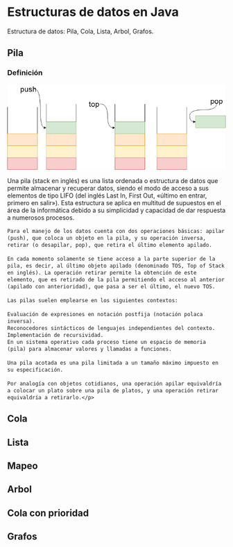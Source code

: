 # Estructuras de datos en Java
Estructura de datos: Pila, Cola, Lista, Arbol, Grafos.

<h2>Pila</h2>
<h3>Definición</h3>
<img src="./imagenes/pila.png" alt="Pila">
<p>Una pila (stack en inglés) es una lista ordenada o estructura de datos que permite almacenar y recuperar datos, siendo el modo de acceso a sus elementos de tipo LIFO (del inglés Last In, First Out, «último en entrar, primero en salir»). Esta estructura se aplica en multitud de supuestos en el área de la informática debido a su simplicidad y capacidad de dar respuesta a numerosos procesos.

    Para el manejo de los datos cuenta con dos operaciones básicas: apilar (push), que coloca un objeto en la pila, y su operación inversa, retirar (o desapilar, pop), que retira el último elemento apilado.
    
    En cada momento solamente se tiene acceso a la parte superior de la pila, es decir, al último objeto apilado (denominado TOS, Top of Stack en inglés). La operación retirar permite la obtención de este elemento, que es retirado de la pila permitiendo el acceso al anterior (apilado con anterioridad), que pasa a ser el último, el nuevo TOS.
    
    Las pilas suelen emplearse en los siguientes contextos:
    
    Evaluación de expresiones en notación postfija (notación polaca inversa).
    Reconocedores sintácticos de lenguajes independientes del contexto.
    Implementación de recursividad.
    En un sistema operativo cada proceso tiene un espacio de memoria (pila) para almacenar valores y llamadas a funciones.
    
    Una pila acotada es una pila limitada a un tamaño máximo impuesto en su especificación.
    
    Por analogía con objetos cotidianos, una operación apilar equivaldría a colocar un plato sobre una pila de platos, y una operación retirar equivaldría a retirarlo.</p>
<h2>Cola</h2>
<h2>Lista</h2>
<h2>Mapeo</h2>
<h2>Arbol</h2>
<h2>Cola con prioridad</h2>
<h2>Grafos</h2>
